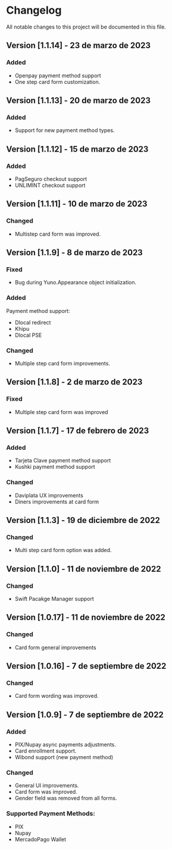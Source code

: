 # Changelog
All notable changes to this project will be documented in this file.

## Version [1.1.14] - 23 de marzo de 2023
### Added
- Openpay payment method support
- One step card form customization.

## Version [1.1.13] - 20 de marzo de 2023
### Added
- Support for new payment method types.

## Version [1.1.12] - 15 de marzo de 2023
### Added
- PagSeguro checkout support
- UNLIMINT checkout support

## Version [1.1.11] - 10 de marzo de 2023
### Changed
- Multistep card form was improved.

## Version [1.1.9] - 8 de marzo de 2023
### Fixed
- Bug during Yuno.Appearance object initialization.

### Added
Payment method support: 
- Dlocal redirect 
- Khipu
- Dlocal PSE

### Changed
- Multiple step card form improvements.

## Version [1.1.8] - 2 de marzo de 2023
### Fixed
- Multiple step card form was improved

## Version [1.1.7] - 17 de febrero de 2023
### Added
- Tarjeta Clave payment method support 
- Kushki payment method support

### Changed
- Daviplata UX improvements
- Diners improvements at card form

## Version [1.1.3] - 19 de diciembre de 2022
### Changed
- Multi step card form option was added.

## Version [1.1.0] - 11 de noviembre de 2022
### Changed
- Swift Pacakge Manager support

## Version [1.0.17] - 11 de noviembre de 2022
### Changed
- Card form general improvements

## Version [1.0.16] - 7 de septiembre de 2022
### Changed
- Card form wording was improved.

## Version [1.0.9] - 7 de septiembre de 2022

### Added
- PIX/Nupay async payments adjustments.
- Card enrollment support.
- Wibond support (new payment method)


### Changed
- General UI improvements.
- Card form was improved.
- Gender field was removed from all forms.


### Supported Payment Methods:
- PIX
- Nupay
- MercadoPago Wallet
